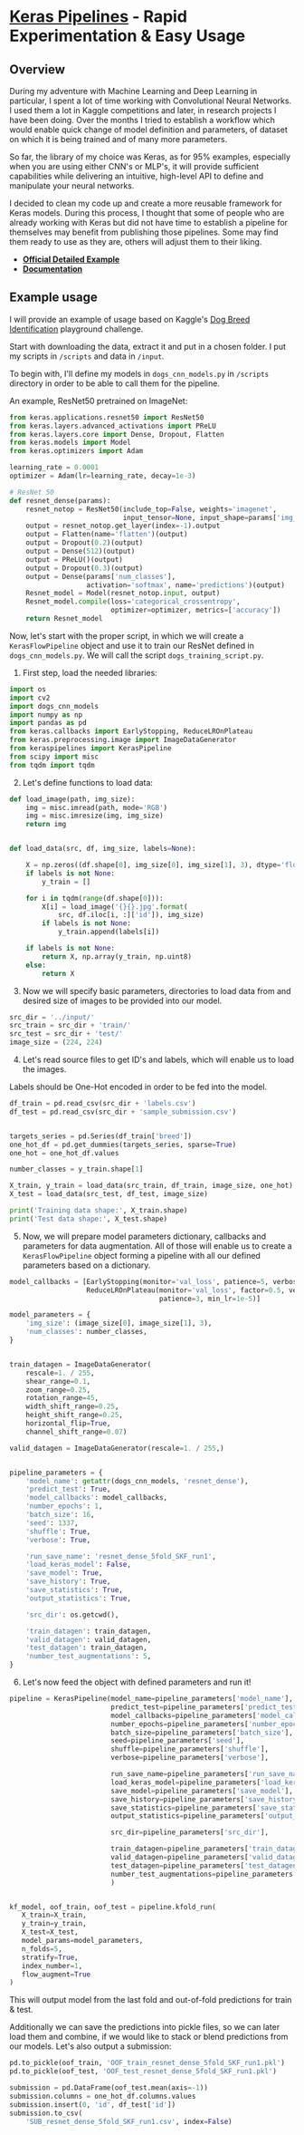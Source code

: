 # [Keras Pipelines](https://github.com/Wrosinski/keraspipelines) - Rapid Experimentation & Easy Usage

## Overview

During my adventure with Machine Learning and Deep Learning in particular, I spent a lot of time working with Convolutional Neural Networks. I used them a lot in Kaggle competitions and later, in research projects I have been doing. Over the months I tried to establish a workflow which would enable quick change of model definition and parameters, of dataset on which it is being trained and of many more parameters.

So far, the library of my choice was Keras, as for 95% examples, especially when you are using either CNN's or MLP's, it will provide sufficient capabilities while delivering an intuitive, high-level API to define and manipulate your neural networks.

I decided to clean my code up and create a more reusable framework for Keras models. During this process, I thought that some of people who are already working with Keras but did not have time to establish a pipeline for themselves may benefit from publishing those pipelines. Some may find them ready to use as they are, others will adjust them to their liking.

- [**Official Detailed Example**](https://github.com/Wrosinski/keraspipelines/tree/master/examples)
- [**Documentation**](https://github.com/Wrosinski/keraspipelines/tree/master/docs)

## Example usage

I will provide an example of usage based on Kaggle's [Dog Breed Identification](https://www.kaggle.com/c/dog-breed-identification) playground challenge.

Start with downloading the data, extract it and put in a chosen folder. I put my scripts in `/scripts` and data in `/input`.

To begin with, I'll define my models in `dogs_cnn_models.py` in `/scripts` directory in order to be able to call them for the pipeline.

An example, ResNet50 pretrained on ImageNet:

```python
from keras.applications.resnet50 import ResNet50
from keras.layers.advanced_activations import PReLU
from keras.layers.core import Dense, Dropout, Flatten
from keras.models import Model
from keras.optimizers import Adam

learning_rate = 0.0001
optimizer = Adam(lr=learning_rate, decay=1e-3)

# ResNet 50
def resnet_dense(params):
    resnet_notop = ResNet50(include_top=False, weights='imagenet',
                            input_tensor=None, input_shape=params['img_size'])
    output = resnet_notop.get_layer(index=-1).output
    output = Flatten(name='flatten')(output)
    output = Dropout(0.2)(output)
    output = Dense(512)(output)
    output = PReLU()(output)
    output = Dropout(0.3)(output)
    output = Dense(params['num_classes'],
                   activation='softmax', name='predictions')(output)
    Resnet_model = Model(resnet_notop.input, output)
    Resnet_model.compile(loss='categorical_crossentropy',
                         optimizer=optimizer, metrics=['accuracy'])
    return Resnet_model
```

Now, let's start with the proper script, in which we will create a `KerasFlowPipeline` object and use it to train our ResNet defined in `dogs_cnn_models.py`. We will call the script `dogs_training_script.py`.

1. First step, load the needed libraries:

```python
import os
import cv2
import dogs_cnn_models
import numpy as np
import pandas as pd
from keras.callbacks import EarlyStopping, ReduceLROnPlateau
from keras.preprocessing.image import ImageDataGenerator
from keraspipelines import KerasPipeline
from scipy import misc
from tqdm import tqdm
```

2. Let's define functions to load data:

```python
def load_image(path, img_size):
    img = misc.imread(path, mode='RGB')
    img = misc.imresize(img, img_size)
    return img


def load_data(src, df, img_size, labels=None):

    X = np.zeros((df.shape[0], img_size[0], img_size[1], 3), dtype='float32')
    if labels is not None:
        y_train = []

    for i in tqdm(range(df.shape[0])):
        X[i] = load_image('{}{}.jpg'.format(
            src, df.iloc[i, :]['id']), img_size)
        if labels is not None:
            y_train.append(labels[i])

    if labels is not None:
        return X, np.array(y_train, np.uint8)
    else:
        return X
```

3. Now we will specify basic parameters, directories to load data from and desired size of images to be provided into our model.

```python
src_dir = '../input/'
src_train = src_dir + 'train/'
src_test = src_dir + 'test/'
image_size = (224, 224)
```

4. Let's read source files to get ID's and labels, which will enable us to load the images.

Labels should be One-Hot encoded in order to be fed into the model.

```python
df_train = pd.read_csv(src_dir + 'labels.csv')
df_test = pd.read_csv(src_dir + 'sample_submission.csv')


targets_series = pd.Series(df_train['breed'])
one_hot_df = pd.get_dummies(targets_series, sparse=True)
one_hot = one_hot_df.values

number_classes = y_train.shape[1]

X_train, y_train = load_data(src_train, df_train, image_size, one_hot)
X_test = load_data(src_test, df_test, image_size)

print('Training data shape:', X_train.shape)
print('Test data shape:', X_test.shape)
```

5. Now, we will prepare model parameters dictionary, callbacks and parameters for data augmentation. All of those will enable us to create a `KerasFlowPipeline` object forming a pipeline with all our defined parameters based on a dictionary.

```python
model_callbacks = [EarlyStopping(monitor='val_loss', patience=5, verbose=1),
                   ReduceLROnPlateau(monitor='val_loss', factor=0.5, verbose=1,
                                     patience=3, min_lr=1e-5)]

model_parameters = {
    'img_size': (image_size[0], image_size[1], 3),
    'num_classes': number_classes,
}


train_datagen = ImageDataGenerator(
    rescale=1. / 255,
    shear_range=0.1,
    zoom_range=0.25,
    rotation_range=45,
    width_shift_range=0.25,
    height_shift_range=0.25,
    horizontal_flip=True,
    channel_shift_range=0.07)

valid_datagen = ImageDataGenerator(rescale=1. / 255,)


pipeline_parameters = {
    'model_name': getattr(dogs_cnn_models, 'resnet_dense'),
    'predict_test': True,
    'model_callbacks': model_callbacks,
    'number_epochs': 1,
    'batch_size': 16,
    'seed': 1337,
    'shuffle': True,
    'verbose': True,

    'run_save_name': 'resnet_dense_5fold_SKF_run1',
    'load_keras_model': False,
    'save_model': True,
    'save_history': True,
    'save_statistics': True,
    'output_statistics': True,

    'src_dir': os.getcwd(),

    'train_datagen': train_datagen,
    'valid_datagen': valid_datagen,
    'test_datagen': train_datagen,
    'number_test_augmentations': 5,
}
```

6. Let's now feed the object with defined parameters and run it!

```python
pipeline = KerasPipeline(model_name=pipeline_parameters['model_name'],
                         predict_test=pipeline_parameters['predict_test'],
                         model_callbacks=pipeline_parameters['model_callbacks'],
                         number_epochs=pipeline_parameters['number_epochs'],
                         batch_size=pipeline_parameters['batch_size'],
                         seed=pipeline_parameters['seed'],
                         shuffle=pipeline_parameters['shuffle'],
                         verbose=pipeline_parameters['verbose'],

                         run_save_name=pipeline_parameters['run_save_name'],
                         load_keras_model=pipeline_parameters['load_keras_model'],
                         save_model=pipeline_parameters['save_model'],
                         save_history=pipeline_parameters['save_history'],
                         save_statistics=pipeline_parameters['save_statistics'],
                         output_statistics=pipeline_parameters['output_statistics'],

                         src_dir=pipeline_parameters['src_dir'],

                         train_datagen=pipeline_parameters['train_datagen'],
                         valid_datagen=pipeline_parameters['valid_datagen'],
                         test_datagen=pipeline_parameters['test_datagen'],
                         number_test_augmentations=pipeline_parameters['number_test_augmentations'],
                         )


kf_model, oof_train, oof_test = pipeline.kfold_run(
   X_train=X_train,
   y_train=y_train,
   X_test=X_test,
   model_params=model_parameters,
   n_folds=5,
   stratify=True,
   index_number=1,
   flow_augment=True
)
```

This will output model from the last fold and out-of-fold predictions for train & test.

Additionally we can save the predictions into pickle files, so we can later load them and combine, if we would like to stack or blend predictions from our models. Let's also output a submission:

```python
pd.to_pickle(oof_train, 'OOF_train_resnet_dense_5fold_SKF_run1.pkl')
pd.to_pickle(oof_test, 'OOF_test_resnet_dense_5fold_SKF_run1.pkl')

submission = pd.DataFrame(oof_test.mean(axis=-1))
submission.columns = one_hot_df.columns.values
submission.insert(0, 'id', df_test['id'])
submission.to_csv(
    'SUB_resnet_dense_5fold_SKF_run1.csv', index=False)
```
